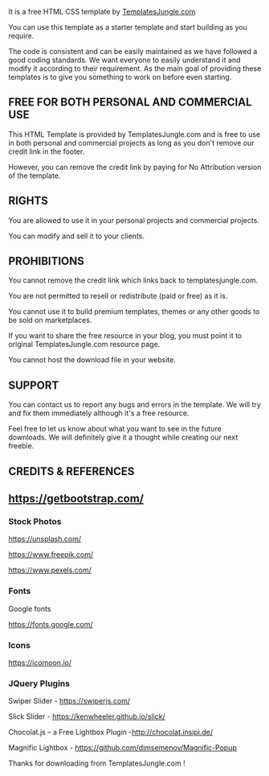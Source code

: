 <p>It is a free HTML CSS template by <a href="https://templatesjungle.com/" target="_blank">TemplatesJungle.com</a></p>
<p>You can use this template as a starter template and start building as you require.</p>

<p>The code is consistent and can be easily maintained as we have followed a good coding standards. We want everyone to easily understand it and modify it according to their requirement. As the main goal of providing these templates is to give you something to work on before even starting.</p>

<h2>FREE FOR BOTH PERSONAL AND COMMERCIAL USE</h2>

<p>This HTML Template is provided by TemplatesJungle.com and is free to use in both personal and commercial projects as long as you don't remove our credit link in the footer.</p>

<p>However, you can remove the credit link by paying for No Attribution version of the template.</p>

<h2>RIGHTS</h2>

<p>You are allowed to use it in your personal projects and commercial projects.</p>

<p>You can modify and sell it to your clients.</p>

<h2>PROHIBITIONS</h2>

<p>You cannot remove the credit link which links back to templatesjungle.com.</p>

<p>You are not permitted to resell or redistribute (paid or free) as it is. </p>

<p>You cannot use it to build premium templates, themes or any other goods to be sold on marketplaces.</p>

<p>If you want to share the free resource in your blog, you must point it to original TemplatesJungle.com resource page. </p>

<p>You cannot host the download file in your website.</p>

<h2>SUPPORT</h2>

<p>You can contact us to report any bugs and errors in the template. We will try and fix them immediately although it's a free resource.</p>

<p>Feel free to let us know about what you want to see in the future downloads. We will definitely give it a thought while creating our next freebie.</p>

<h2>CREDITS & REFERENCES<h2>

<p><a href="https://getbootstrap.com/" target="_blank">https://getbootstrap.com/</a></p>

<h3>Stock Photos</h3>
<p><a href="https://unsplash.com/" target="_blank">https://unsplash.com/</a></p>
<p><a href="https://www.freepik.com/" target="_blank">https://www.freepik.com/</a></p>
<p><a href="https://www.pexels.com/" target="_blank">https://www.pexels.com/</a></p>

<h3>Fonts</h3>
<p>Google fonts</p>
<p><a href="https://fonts.google.com/" target="_blank">https://fonts.google.com/</a></p>

<h3>Icons</h3>
<p><a href="https://icomoon.io/" target="_blank">https://icomoon.io/</a></p>

<h3>JQuery Plugins</h3>

<p>Swiper Slider - <a href="https://swiperjs.com/" target="_blank">https://swiperjs.com/</a></p>
<p>Slick Slider - <a href="https://kenwheeler.github.io/slick/" target="_blank">https://kenwheeler.github.io/slick/</a></p>
<p>Chocolat.js – a Free Lightbox Plugin -<a href="http://chocolat.insipi.de/" target="_blank">http://chocolat.insipi.de/</a></p>
<p>Magnific Lightbox - <a href="https://github.com/dimsemenov/Magnific-Popup" target="_blank">https://github.com/dimsemenov/Magnific-Popup</a></p>

<p>Thanks for downloading from TemplatesJungle.com !</p>
